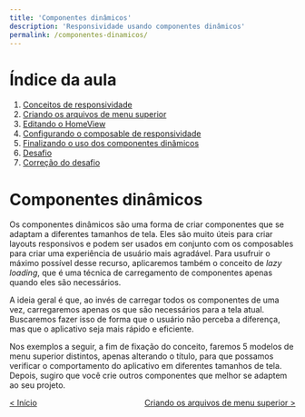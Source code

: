 ```yaml
---
title: 'Componentes dinâmicos'
description: 'Responsividade usando componentes dinâmicos'
permalink: /componentes-dinamicos/
---
```


# Índice da aula

1. [Conceitos de responsividade](#componentes-dinâsmicos)
2. [Criando os arquivos de menu superior](criando-arquivos-menu-superior.html)
3. [Editando o HomeView](editando-homeview.html)
4. [Configurando o composable de responsividade](configurando-composable-responsividade.html)
5. [Finalizando o uso dos componentes dinâmicos](finalizando-uso-componentes-dinamicos.html)
6. [Desafio](desafio.html)
7. [Correção do desafio](correcao.html)

# Componentes dinâmicos

Os componentes dinâmicos são uma forma de criar componentes que se adaptam a diferentes tamanhos de tela. Eles são muito úteis para criar layouts responsivos e podem ser usados em conjunto com os composables para criar uma experiência de usuário mais agradável. Para usufruir o máximo possível desse recurso, aplicaremos também o conceito de _lazy loading_, que é uma técnica de carregamento de componentes apenas quando eles são necessários.

A ideia geral é que, ao invés de carregar todos os componentes de uma vez, carregaremos apenas os que são necessários para a tela atual. Buscaremos fazer isso de forma que o usuário não perceba a diferença, mas que o aplicativo seja mais rápido e eficiente.

Nos exemplos a seguir, a fim de fixação do conceito, faremos 5 modelos de menu superior distintos, apenas alterando o título, para que possamos verificar o comportamento do aplicativo em diferentes tamanhos de tela. Depois, sugiro que você crie outros componentes que melhor se adaptem ao seu projeto.

<span style="display: flex; justify-content: space-between;"><span>[&lt; Início](../ 'Início')</span> <span>[Criando os arquivos de menu superior &gt;](criando-arquivos-menu-superior.html 'Próximo')</span></span>
